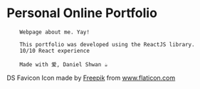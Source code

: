 # Personal Online Portfolio

```
    Webpage about me. Yay!

    This portfolio was developed using the ReactJS library. 
    10/10 React experience

    Made with 爱, Daniel Shwan ☕
```

DS Favicon Icon made by [Freepik](https://www.flaticon.com/authors/freepik) from www.flaticon.com